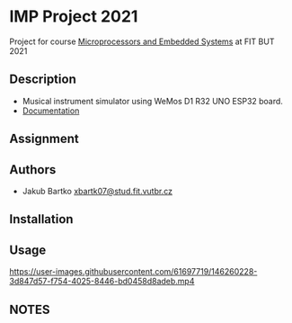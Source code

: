 # IMP Project 2021
Project for course [Microprocessors and Embedded Systems](https://www.fit.vut.cz/study/course/IMP/.en) at FIT BUT 2021

## Description
- Musical instrument simulator using WeMos D1 R32 UNO ESP32 board.
- [Documentation](https://github.com/bix-1/IMP/blob/master/doc.pdf)

## Assignment

## Authors
- Jakub Bartko xbartk07@stud.fit.vutbr.cz

## Installation

## Usage
https://user-images.githubusercontent.com/61697719/146260228-3d847d57-f754-4025-8446-bd0458d8adeb.mp4


## NOTES
